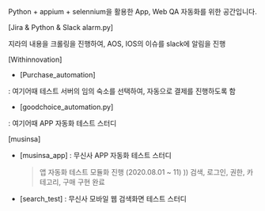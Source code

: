 
Python + appium + selennium을 활용한 App, Web QA 자동화를 위한 공간입니다.

[Jira & Python & Slack alarm.py]

지라의 내용을 크롤링을 진행하여, AOS, IOS의 이슈를 slack에 알림을 진행

[Withinnovation]

 - [Purchase_automation]

  : 여기어때 테스트 서버의 임의 숙소를 선택하여, 자동으로 결제를 진행하도록 함
  
 - [goodchoice_automation.py]
  
  : 여기어때 APP 자동화 테스트 스터디

[musinsa]
 - [musinsa_app]
  : 무신사 APP 자동화 테스트 스터디
   > 앱 자동화 테스트 모듈화 진행 (2020.08.01 ~ 11)
     )) 검색, 로그인, 권한, 카테고리, 구매 구현 완료
     
  - [search_test]
   : 무신사 모바일 웹 검색화면 테스트 스터디
